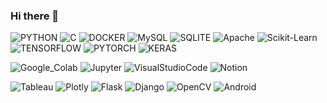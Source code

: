 ### Hi there 👋

<!--
**choizz-201810817/choizz-201810817** is a ✨ _special_ ✨ repository because its `README.md` (this file) appears on your GitHub profile.

Here are some ideas to get you started:

- 🔭 I’m currently working on ...
- 🌱 I’m currently learning ...
- 👯 I’m looking to collaborate on ...
- 🤔 I’m looking for help with ...
- 💬 Ask me about ...
- 📫 How to reach me: ...
- 😄 Pronouns: ...
- ⚡ Fun fact: ...
-->


![PYTHON](https://img.shields.io/badge/-Python-3776AB?style=flat&logo=Python&logoColor=white)
![C](https://img.shields.io/badge/-C-A8B9CC?style=flat&logo=C&logoColor=white)
![DOCKER](https://img.shields.io/badge/-Docker-2496ED?style=flat&logo=Docker&logoColor=white)
![MySQL](https://img.shields.io/badge/-MySQL-4479A1?style=flat&logo=MySQL&logoColor=white)
![SQLITE](https://img.shields.io/badge/-SQLite-003B57?style=flat&logo=SQLite&logoColor=white)
![Apache](https://img.shields.io/badge/-Apache-D22128?style=flat&logo=Apache&logoColor=white)
![Scikit-Learn](https://img.shields.io/badge/-Scikit_Llearn-F7931E?style=flat&logo=scikit-learn&logoColor=white)
![TENSORFLOW](https://img.shields.io/badge/-TensorFlow-FF6F00?style=flat&logo=Tensorflow&logoColor=white)
![PYTORCH](https://img.shields.io/badge/-PyTorch-EE4C2C?style=flat&logo=PyTorch&logoColor=white)
![KERAS](https://img.shields.io/badge/-Keras-D00000?style=flat&logo=Keras&logoColor=white)

![Google_Colab](https://img.shields.io/badge/-Google_Colab-F9AB00?style=flat&logo=GoogleColab&logoColor=white)
![Jupyter](https://img.shields.io/badge/-Jupyter-F37626?style=flat&logo=Jupyter&logoColor=white)
![VisualStudioCode](https://img.shields.io/badge/-VS_Code-007ACC?style=flat&logo=VisualStudioCode&logoColor=white)
![Notion](https://img.shields.io/badge/-Notion-000000?style=flat&logo=Notion&logoColor=white)

![Tableau](https://img.shields.io/badge/-Tableau-E97627?style=flat&logo=Tableau&logoColor=white)
![Plotly](https://img.shields.io/badge/-Plotly-3F4F75?style=flat&logo=Plotly&logoColor=white)
![Flask](https://img.shields.io/badge/-Flask-000000?style=flat&logo=Flask&logoColor=white)
![Django](https://img.shields.io/badge/-Django-092E20?style=flat&logo=Django&logoColor=white)
![OpenCV](https://img.shields.io/badge/-OpenCV-5C3EE8?style=flat&logo=OpenCV&logoColor=white)
![Android](https://img.shields.io/badge/-Android-3DDC84?style=flat&logo=Android&logoColor=white)

